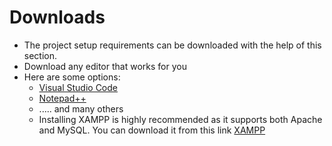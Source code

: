 # Downloads

- The project setup requirements can be downloaded with the help of this section.
- Download any editor that works for you
- Here are some options:
  - [Visual Studio Code](https://code.visualstudio.com/download)
  - [Notepad++](https://notepad-plus-plus.org/downloads/)
  - ..... and many others
  - Installing XAMPP is highly recommended as it supports both Apache and MySQL. You can download it from this link [XAMPP](https://www.apachefriends.org/download.html)
